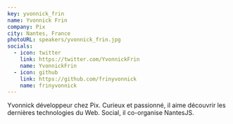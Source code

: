 ```yaml
---
key: yvonnick_frin
name: Yvonnick Frin
company: Pix
city: Nantes, France
photoURL: speakers/yvonnick_frin.jpg
socials:
  - icon: twitter
    link: https://twitter.com/YvonnickFrin
    name: YvonnickFrin
  - icon: github
    link: https://github.com/frinyvonnick
    name: frinyvonnick
---
```


Yvonnick développeur chez Pix. Curieux et passionné, il aime découvrir les dernières technologies du Web. Social, il co-organise NantesJS.